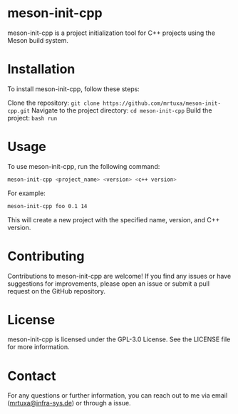 # meson-init-cpp
meson-init-cpp is a project initialization tool for C++ projects using the Meson build system.

# Installation
To install meson-init-cpp, follow these steps:

Clone the repository: `git clone https://github.com/mrtuxa/meson-init-cpp.git`
Navigate to the project directory: `cd meson-init-cpp`
Build the project: `bash run`

# Usage
To use meson-init-cpp, run the following command:


```bash
meson-init-cpp <project_name> <version> <c++ version>
```

For example:

```bash
meson-init-cpp foo 0.1 14
```

This will create a new project with the specified name, version, and C++ version.

# Contributing
Contributions to meson-init-cpp are welcome! If you find any issues or have suggestions for improvements, please open an issue or submit a pull request on the GitHub repository.

# License
meson-init-cpp is licensed under the GPL-3.0 License. See the LICENSE file for more information.

# Contact
For any questions or further information, you can reach out to me via email (mrtuxa@infra-sys.de) or through a issue.
